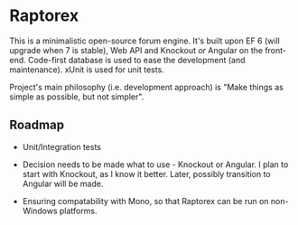 Raptorex
========

This is a minimalistic open-source forum engine. It's built upon EF 6 (will upgrade when 7 is stable), Web API and Knockout *or* Angular
on the front-end. Code-first database is used to ease the development (and maintenance). xUnit is used for unit tests.

Project's main philosophy (i.e. development approach) is "Make things as simple as possible, but not simpler".

## Roadmap

* Unit/Integration tests

* Decision needs to be made what to use - Knockout or Angular. I plan to start with Knockout, as I know it better. Later, possibly
transition to Angular will be made.

* Ensuring compatability with Mono, so that Raptorex can be run on non-Windows platforms.

